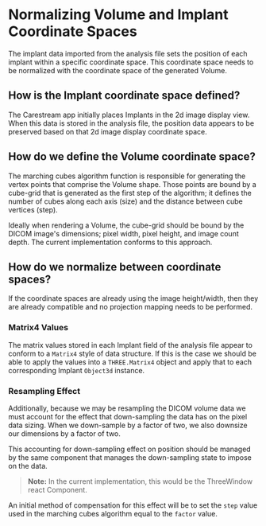 # Normalizing Volume and Implant Coordinate Spaces

The implant data imported from the analysis file sets the position of each
implant within a specific coordinate space. This coordinate space needs to be
normalized with the coordinate space of the generated Volume.

## How is the Implant coordinate space defined?

The Carestream app initially places Implants in the 2d image display view.  When
this data is stored in the analysis file, the position data appears to be
preserved based on that 2d image display coordinate space.

## How do we define the Volume coordinate space?

The marching cubes algorithm function is responsible for generating the vertex
points that comprise the Volume shape. Those points are bound by a cube-grid
that is generated as the first step of the algorithm; it defines the number of
cubes along each axis (size) and the distance between cube vertices (step).

Ideally when rendering a Volume, the cube-grid should be bound by the DICOM
image's dimensions; pixel width, pixel height, and image count depth. The
current implementation conforms to this approach.

## How do we normalize between coordinate spaces?

If the coordinate spaces are already using the image height/width, then they are
already compatible and no projection mapping needs to be performed.

### Matrix4 Values

The matrix values stored in each Implant field of the analysis file appear to
conform to a `Matrix4` style of data structure.  If this is the case we should
be able to apply the values into a `THREE.Matrix4` object and apply that to
each corresponding Implant `Object3d` instance.

### Resampling Effect

Additionally, because we may be resampling the DICOM volume data we must account
for the effect that down-sampling the data has on the pixel data sizing.  When
we down-sample by a factor of two, we also downsize our dimensions by a factor
of two.

This accounting for down-sampling effect on position should be managed by the
same component that manages the down-sampling state to impose on the data.

> **Note:** In the current implementation, this would be the ThreeWindow react
Component.

An initial method of compensation for this effect will be to set the `step`
value used in the marching cubes algorithm equal to the `factor` value.
